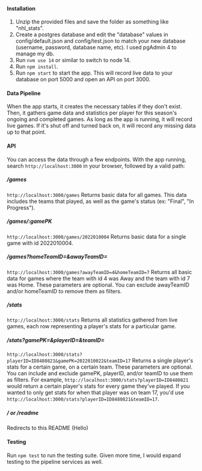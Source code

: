 #### Installation
1. Unzip the provided files and save the folder as something like "nhl_stats".
2. Create a postgres database and edit the "database" values in config/default.json and config/test.json to match your new database (username, password, database name, etc). I used pgAdmin 4 to manage my db.
3. Run ```nvm use 14``` or similar to switch to node 14.
4. Run ```npm install```.
5. Run ```npm start``` to start the app. This will record live data to your database on port 5000 and open an API on port 3000.

#### Data Pipeline
When the app starts, it creates the necessary tables if they don't exist. Then, it gathers game data and statistics per player for this season's ongoing and completed games. As long as the app is running, it will record live games. If it's shut off and turned back on, it will record any missing data up to that point.

#### API
You can access the data through a few endpoints. With the app running, search ```http://localhost:3000``` in your browser, followed by a valid path:
##### /games
```http://localhost:3000/games```  Returns basic data for all games. This data includes the teams that played, as well as the game's status (ex: "Final", "In Progress").
##### /games/:gamePK
```http://localhost:3000/games/2022010004```  Returns basic data for a single game with id 2022010004.
##### /games?homeTeamID=&awayTeamID=
```http://localhost:3000/games?awayTeamID=4&homeTeamID=7```  Returns all basic data for games where the team with id 4 was Away and the team with id 7 was Home. These parameters are optional. You can exclude awayTeamID and/or homeTeamID to remove them as filters.
##### /stats
```http://localhost:3000/stats``` Returns all statistics gathered from live games, each row representing a player's stats for a particular game.
##### /stats?gamePK=&playerID=&teamID=
```http://localhost:3000/stats?playerID=ID8480821&gamePK=2022010022&teamID=17```  Returns a single player's stats for a certain game, on a certain team. These parameters are optional. You can include and exclude gamePK, playerID, and/or teamID to use them as filters. For example, ```http://localhost:3000/stats?playerID=ID8480821``` would return a certain player's stats for every game they've played. If you wanted to only get stats for when that player was on team 17, you'd use ```http://localhost:3000/stats?playerID=ID8480821&teamID=17```.
##### / or /readme
Redirects to this README (Hello)

#### Testing
Run ```npm test``` to run the testing suite. Given more time, I would expand testing to the pipeline services as well.
